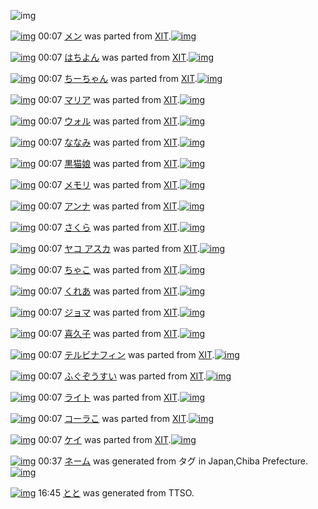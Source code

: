 ![img](http://gdrive-cdn.herokuapp.com/537b65a5bc09f0000721dda7/512px-barcode.png)

[![img](http://www.deviantsart.com/3ivh7qf.png)](http://www.barcodekanojo.com/kanojo/546643/%E3%83%A1%E3%83%B3) 00:07 [メン](http://www.barcodekanojo.com/kanojo/546643/%E3%83%A1%E3%83%B3) was parted from [XIT](http://www.barcodekanojo.com/kanojo/546643/%E3%83%A1%E3%83%B3).[![img](http://www.deviantsart.com/815jg6.jpeg)](http://www.barcodekanojo.com/user/209348/XIT) 

[![img](http://www.deviantsart.com/224gbao.png)](http://www.barcodekanojo.com/kanojo/5426/%E3%81%AF%E3%81%A1%E3%82%88%E3%82%93) 00:07 [はちよん](http://www.barcodekanojo.com/kanojo/5426/%E3%81%AF%E3%81%A1%E3%82%88%E3%82%93) was parted from [XIT](http://www.barcodekanojo.com/kanojo/5426/%E3%81%AF%E3%81%A1%E3%82%88%E3%82%93).[![img](http://www.deviantsart.com/815jg6.jpeg)](http://www.barcodekanojo.com/user/209348/XIT) 

[![img](http://www.deviantsart.com/uopgim.png)](http://www.barcodekanojo.com/kanojo/266433/%E3%81%A1%E3%83%BC%E3%81%A1%E3%82%83%E3%82%93) 00:07 [ちーちゃん](http://www.barcodekanojo.com/kanojo/266433/%E3%81%A1%E3%83%BC%E3%81%A1%E3%82%83%E3%82%93) was parted from [XIT](http://www.barcodekanojo.com/kanojo/266433/%E3%81%A1%E3%83%BC%E3%81%A1%E3%82%83%E3%82%93).[![img](http://www.deviantsart.com/815jg6.jpeg)](http://www.barcodekanojo.com/user/209348/XIT) 

[![img](http://www.deviantsart.com/1s3gf1l.png)](http://www.barcodekanojo.com/kanojo/273146/%E3%83%9E%E3%83%AA%E3%82%A2) 00:07 [マリア](http://www.barcodekanojo.com/kanojo/273146/%E3%83%9E%E3%83%AA%E3%82%A2) was parted from [XIT](http://www.barcodekanojo.com/kanojo/273146/%E3%83%9E%E3%83%AA%E3%82%A2).[![img](http://www.deviantsart.com/815jg6.jpeg)](http://www.barcodekanojo.com/user/209348/XIT) 

[![img](http://www.deviantsart.com/375bdsg.png)](http://www.barcodekanojo.com/kanojo/2580357/%E3%82%A6%E3%82%A9%E3%83%AB) 00:07 [ウォル](http://www.barcodekanojo.com/kanojo/2580357/%E3%82%A6%E3%82%A9%E3%83%AB) was parted from [XIT](http://www.barcodekanojo.com/kanojo/2580357/%E3%82%A6%E3%82%A9%E3%83%AB).[![img](http://www.deviantsart.com/815jg6.jpeg)](http://www.barcodekanojo.com/user/209348/XIT) 

[![img](http://www.deviantsart.com/3rrais4.png)](http://www.barcodekanojo.com/kanojo/719098/%E3%81%AA%E3%81%AA%E3%81%BF) 00:07 [ななみ](http://www.barcodekanojo.com/kanojo/719098/%E3%81%AA%E3%81%AA%E3%81%BF) was parted from [XIT](http://www.barcodekanojo.com/kanojo/719098/%E3%81%AA%E3%81%AA%E3%81%BF).[![img](http://www.deviantsart.com/815jg6.jpeg)](http://www.barcodekanojo.com/user/209348/XIT) 

[![img](http://www.deviantsart.com/1vqedtv.png)](http://www.barcodekanojo.com/kanojo/1100972/%E9%BB%92%E7%8C%AB%E5%A8%98) 00:07 [黒猫娘](http://www.barcodekanojo.com/kanojo/1100972/%E9%BB%92%E7%8C%AB%E5%A8%98) was parted from [XIT](http://www.barcodekanojo.com/kanojo/1100972/%E9%BB%92%E7%8C%AB%E5%A8%98).[![img](http://www.deviantsart.com/815jg6.jpeg)](http://www.barcodekanojo.com/user/209348/XIT) 

[![img](http://www.deviantsart.com/26et165.png)](http://www.barcodekanojo.com/kanojo/229303/%E3%83%A1%E3%83%A2%E3%83%AA) 00:07 [メモリ](http://www.barcodekanojo.com/kanojo/229303/%E3%83%A1%E3%83%A2%E3%83%AA) was parted from [XIT](http://www.barcodekanojo.com/kanojo/229303/%E3%83%A1%E3%83%A2%E3%83%AA).[![img](http://www.deviantsart.com/815jg6.jpeg)](http://www.barcodekanojo.com/user/209348/XIT) 

[![img](http://www.deviantsart.com/426foq.png)](http://www.barcodekanojo.com/kanojo/229423/%E3%82%A2%E3%83%B3%E3%83%8A) 00:07 [アンナ](http://www.barcodekanojo.com/kanojo/229423/%E3%82%A2%E3%83%B3%E3%83%8A) was parted from [XIT](http://www.barcodekanojo.com/kanojo/229423/%E3%82%A2%E3%83%B3%E3%83%8A).[![img](http://www.deviantsart.com/815jg6.jpeg)](http://www.barcodekanojo.com/user/209348/XIT) 

[![img](http://www.deviantsart.com/1p6m796.png)](http://www.barcodekanojo.com/kanojo/369965/%E3%81%95%E3%81%8F%E3%82%89) 00:07 [さくら](http://www.barcodekanojo.com/kanojo/369965/%E3%81%95%E3%81%8F%E3%82%89) was parted from [XIT](http://www.barcodekanojo.com/kanojo/369965/%E3%81%95%E3%81%8F%E3%82%89).[![img](http://www.deviantsart.com/815jg6.jpeg)](http://www.barcodekanojo.com/user/209348/XIT) 

[![img](http://www.deviantsart.com/q42njh.png)](http://www.barcodekanojo.com/kanojo/54500/%E3%83%A4%E3%82%B3%20%E3%82%A2%E3%82%B9%E3%82%AB) 00:07 [ヤコ アスカ](http://www.barcodekanojo.com/kanojo/54500/%E3%83%A4%E3%82%B3%20%E3%82%A2%E3%82%B9%E3%82%AB) was parted from [XIT](http://www.barcodekanojo.com/kanojo/54500/%E3%83%A4%E3%82%B3%20%E3%82%A2%E3%82%B9%E3%82%AB).[![img](http://www.deviantsart.com/815jg6.jpeg)](http://www.barcodekanojo.com/user/209348/XIT) 

[![img](http://www.deviantsart.com/vb1che.png)](http://www.barcodekanojo.com/kanojo/1104268/%E3%81%A1%E3%82%83%E3%81%93) 00:07 [ちゃこ](http://www.barcodekanojo.com/kanojo/1104268/%E3%81%A1%E3%82%83%E3%81%93) was parted from [XIT](http://www.barcodekanojo.com/kanojo/1104268/%E3%81%A1%E3%82%83%E3%81%93).[![img](http://www.deviantsart.com/815jg6.jpeg)](http://www.barcodekanojo.com/user/209348/XIT) 

[![img](http://www.deviantsart.com/1vhc698.png)](http://www.barcodekanojo.com/kanojo/717037/%E3%81%8F%E3%82%8C%E3%81%82) 00:07 [くれあ](http://www.barcodekanojo.com/kanojo/717037/%E3%81%8F%E3%82%8C%E3%81%82) was parted from [XIT](http://www.barcodekanojo.com/kanojo/717037/%E3%81%8F%E3%82%8C%E3%81%82).[![img](http://www.deviantsart.com/815jg6.jpeg)](http://www.barcodekanojo.com/user/209348/XIT) 

[![img](http://www.deviantsart.com/386ppv0.png)](http://www.barcodekanojo.com/kanojo/2882967/%E3%82%B8%E3%83%A7%E3%83%9E) 00:07 [ジョマ](http://www.barcodekanojo.com/kanojo/2882967/%E3%82%B8%E3%83%A7%E3%83%9E) was parted from [XIT](http://www.barcodekanojo.com/kanojo/2882967/%E3%82%B8%E3%83%A7%E3%83%9E).[![img](http://www.deviantsart.com/815jg6.jpeg)](http://www.barcodekanojo.com/user/209348/XIT) 

[![img](http://www.deviantsart.com/2qrjr5k.png)](http://www.barcodekanojo.com/kanojo/2588321/%E5%96%9C%E4%B9%85%E5%AD%90) 00:07 [喜久子](http://www.barcodekanojo.com/kanojo/2588321/%E5%96%9C%E4%B9%85%E5%AD%90) was parted from [XIT](http://www.barcodekanojo.com/kanojo/2588321/%E5%96%9C%E4%B9%85%E5%AD%90).[![img](http://www.deviantsart.com/815jg6.jpeg)](http://www.barcodekanojo.com/user/209348/XIT) 

[![img](http://www.deviantsart.com/1m2uqov.png)](http://www.barcodekanojo.com/kanojo/2518346/%E3%83%86%E3%83%AB%E3%83%93%E3%83%8A%E3%83%95%E3%82%A3%E3%83%B3) 00:07 [テルビナフィン](http://www.barcodekanojo.com/kanojo/2518346/%E3%83%86%E3%83%AB%E3%83%93%E3%83%8A%E3%83%95%E3%82%A3%E3%83%B3) was parted from [XIT](http://www.barcodekanojo.com/kanojo/2518346/%E3%83%86%E3%83%AB%E3%83%93%E3%83%8A%E3%83%95%E3%82%A3%E3%83%B3).[![img](http://www.deviantsart.com/815jg6.jpeg)](http://www.barcodekanojo.com/user/209348/XIT) 

[![img](http://www.deviantsart.com/3s70ijr.png)](http://www.barcodekanojo.com/kanojo/560582/%E3%81%B5%E3%81%90%E3%81%9E%E3%81%86%E3%81%99%E3%81%84) 00:07 [ふぐぞうすい](http://www.barcodekanojo.com/kanojo/560582/%E3%81%B5%E3%81%90%E3%81%9E%E3%81%86%E3%81%99%E3%81%84) was parted from [XIT](http://www.barcodekanojo.com/kanojo/560582/%E3%81%B5%E3%81%90%E3%81%9E%E3%81%86%E3%81%99%E3%81%84).[![img](http://www.deviantsart.com/815jg6.jpeg)](http://www.barcodekanojo.com/user/209348/XIT) 

[![img](http://www.deviantsart.com/1nb5sfe.png)](http://www.barcodekanojo.com/kanojo/560036/%E3%83%A9%E3%82%A4%E3%83%88) 00:07 [ライト](http://www.barcodekanojo.com/kanojo/560036/%E3%83%A9%E3%82%A4%E3%83%88) was parted from [XIT](http://www.barcodekanojo.com/kanojo/560036/%E3%83%A9%E3%82%A4%E3%83%88).[![img](http://www.deviantsart.com/815jg6.jpeg)](http://www.barcodekanojo.com/user/209348/XIT) 

[![img](http://www.deviantsart.com/2pb2d9m.png)](http://www.barcodekanojo.com/kanojo/1991/%E3%82%B3%E3%83%BC%E3%83%A9%E3%81%93) 00:07 [コーラこ](http://www.barcodekanojo.com/kanojo/1991/%E3%82%B3%E3%83%BC%E3%83%A9%E3%81%93) was parted from [XIT](http://www.barcodekanojo.com/kanojo/1991/%E3%82%B3%E3%83%BC%E3%83%A9%E3%81%93).[![img](http://www.deviantsart.com/815jg6.jpeg)](http://www.barcodekanojo.com/user/209348/XIT) 

[![img](http://www.deviantsart.com/1314iif.png)](http://www.barcodekanojo.com/kanojo/976/%E3%82%B1%E3%82%A4) 00:07 [ケイ](http://www.barcodekanojo.com/kanojo/976/%E3%82%B1%E3%82%A4) was parted from [XIT](http://www.barcodekanojo.com/kanojo/976/%E3%82%B1%E3%82%A4).[![img](http://www.deviantsart.com/815jg6.jpeg)](http://www.barcodekanojo.com/user/209348/XIT) 

[![img](http://www.deviantsart.com/11grou5.png)](http://www.barcodekanojo.com/kanojo/3193905/%E3%83%8D%E3%83%BC%E3%83%A0) 00:37 [ネーム](http://www.barcodekanojo.com/kanojo/3193905/%E3%83%8D%E3%83%BC%E3%83%A0) was generated from タグ in Japan,Chiba Prefecture.[![img](http://www.deviantsart.com/1e1f245.jpeg)](http://www.barcodekanojo.com/product_images/barcode/1154927/1290938946/%E3%83%8D%E3%83%BC%E3%83%A0%E3%82%BF%E3%82%B0.jpg) 

[![img](http://www.deviantsart.com/3u0i9kv.png)](http://www.barcodekanojo.com/kanojo/3193906/%E3%81%A8%E3%81%A8) 16:45 [とと](http://www.barcodekanojo.com/kanojo/3193906/%E3%81%A8%E3%81%A8) was generated from TTSO.

